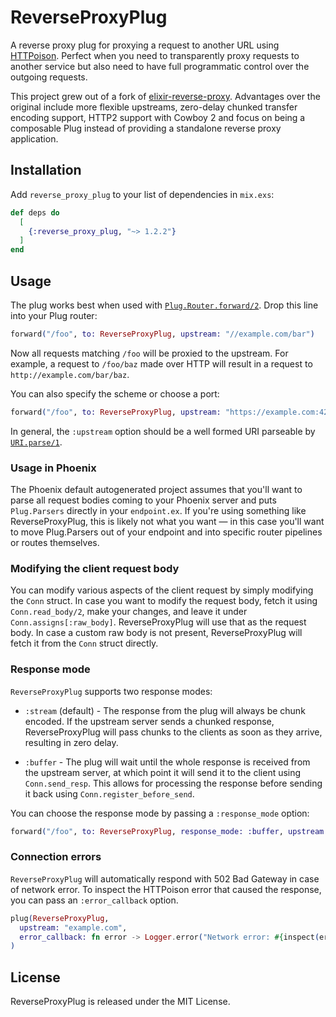 # ReverseProxyPlug

A reverse proxy plug for proxying a request to another URL using [HTTPoison](https://github.com/edgurgel/httpoison).
Perfect when you need to transparently proxy requests to another service but
also need to have full programmatic control over the outgoing requests.

This project grew out of a fork of
[elixir-reverse-proxy](https://github.com/slogsdon/elixir-reverse-proxy).
Advantages over the original include more flexible upstreams, zero-delay
chunked transfer encoding support, HTTP2 support with Cowboy 2 and focus on
being a composable Plug instead of providing a standalone reverse proxy
application.

## Installation

Add `reverse_proxy_plug` to your list of dependencies in `mix.exs`:
```elixir
def deps do
  [
    {:reverse_proxy_plug, "~> 1.2.2"}
  ]
end
```

## Usage

The plug works best when used with
[`Plug.Router.forward/2`](https://hexdocs.pm/plug/Plug.Router.html#forward/2).
Drop this line into your Plug router:

```elixir
forward("/foo", to: ReverseProxyPlug, upstream: "//example.com/bar")
```

Now all requests matching `/foo` will be proxied to the upstream. For
example, a request to `/foo/baz` made over HTTP will result in a request to
`http://example.com/bar/baz`.

You can also specify the scheme or choose a port:
```elixir
forward("/foo", to: ReverseProxyPlug, upstream: "https://example.com:4200/bar")
```

In general, the `:upstream` option should be a well formed URI parseable by
[`URI.parse/1`](https://hexdocs.pm/elixir/URI.html#parse/1).

### Usage in Phoenix
The Phoenix default autogenerated project assumes that you'll want to
parse all request bodies coming to your Phoenix server and puts `Plug.Parsers`
directly in your `endpoint.ex`. If you're using something like ReverseProxyPlug,
this is likely not what you want — in this case you'll want to move Plug.Parsers
out of your endpoint and into specific router pipelines or routes themselves.

### Modifying the client request body
You can modify various aspects of the client request by simply modifying the
`Conn` struct. In case you want to modify the request body, fetch it using
`Conn.read_body/2`, make your changes, and leave it under
`Conn.assigns[:raw_body]`. ReverseProxyPlug will use that as the request body.
In case a custom raw body is not present, ReverseProxyPlug will fetch it from
the `Conn` struct directly.

### Response mode

`ReverseProxyPlug` supports two response modes:

- `:stream` (default) - The response from the plug will always be chunk
encoded. If the upstream server sends a chunked response, ReverseProxyPlug
will pass chunks to the clients as soon as they arrive, resulting in zero
delay.

- `:buffer` - The plug will wait until the whole response is received from
the upstream server, at which point it will send it to the client using
`Conn.send_resp`. This allows for processing the response before sending it
back using `Conn.register_before_send`.

You can choose the response mode by passing a `:response_mode` option:
```elixir
forward("/foo", to: ReverseProxyPlug, response_mode: :buffer, upstream: "//example.com/bar")
```

### Connection errors

`ReverseProxyPlug` will automatically respond with 502 Bad Gateway in case of
network error. To inspect the HTTPoison error that caused the response, you
can pass an `:error_callback` option.

```elixir
plug(ReverseProxyPlug,
  upstream: "example.com",
  error_callback: fn error -> Logger.error("Network error: #{inspect(error)}") end
)
```

## License

ReverseProxyPlug is released under the MIT License.

